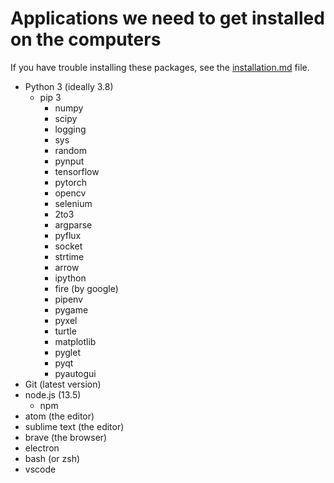 # Applications we need to get installed on the computers

If you have trouble installing these packages, see the [installation.md](installation.md) file.     

- Python 3 (ideally 3.8)
  - pip 3
    - numpy
    - scipy
    - logging
    - sys
    - random
    - pynput
    - tensorflow
    - pytorch
    - opencv
    - selenium
    - 2to3
    - argparse
    - pyflux
    - socket
    - strtime
    - arrow
    - ipython
    - fire (by google)
    - pipenv
    - pygame
    - pyxel
    - turtle
    - matplotlib
    - pyglet
    - pyqt
    - pyautogui
- Git (latest version)
- node.js (13.5)
  - npm
- atom (the editor)
- sublime text (the editor)
- brave (the browser)
- electron
- bash (or zsh)
- vscode
